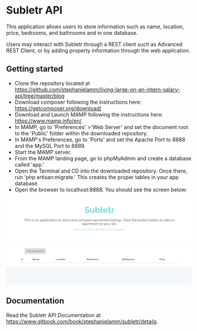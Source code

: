# Subletr API
This application allows users to store information such as name, location, price, bedrooms, and bathrooms and in one database.

Users may interact with Subletr through a REST client such as Advanced REST Client, or by adding property information through the web application.

## Getting started
- Clone the repository located at https://github.com/stephanielamm/living-large-on-an-intern-salary-api/tree/master/blog
- Download composer following the instructions here:
https://getcomposer.org/download/
- Download and Launch MAMP following the instructions here:
https://www.mamp.info/en/
- In MAMP, go to 'Preferences' >'Web Server' and set the document root to the 'Public' folder within the downloaded repository.
- In MAMP's Preferences, go to 'Ports' and set the Apache Port to 8888 and the MySQL Port to 8889.
- Start the MAMP server.
- From the MAMP landing page, go to phpMyAdmin and create a database called 'app.'
- Open the Terminal and CD into the downloaded repository. Once there, run 'php artisan:migrate.' This creates the proper tables in your app database.
- Open the browser to localhost:8888. You should see the screen below:

<img src="/subletr.PNG">


## Documentation

Read the Subletr API Documentation at https://www.gitbook.com/book/stephanielamm/subletr/details.
